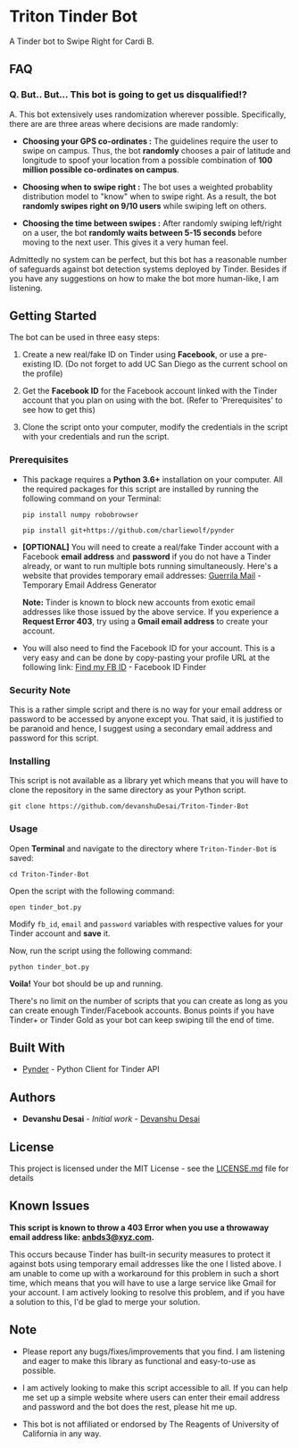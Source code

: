 # Triton Tinder Bot

A Tinder bot to Swipe Right for Cardi B.

## FAQ

### Q. But.. But... This bot is going to get us disqualified!?
A. This bot extensively uses randomization wherever possible. Specifically, there are are three areas where decisions are made randomly:

* **Choosing your GPS co-ordinates :** The guidelines require the user to swipe on campus. Thus, the bot **randomly** chooses a pair of latitude and longitude to spoof your location from a possible combination of **100 million possible co-ordinates on campus**.

* **Choosing when to swipe right :** The bot uses a weighted probablity distribution model to "know" when to swipe right. As a result, the bot **randomly swipes right on 9/10 users** while swiping left on others.

* **Choosing the time between swipes :** After randomly swiping left/right on a user, the bot **randomly waits between 5-15 seconds** before moving to the next user. This gives it a very human feel.

Admittedly no system can be perfect, but this bot has a reasonable number of safeguards against bot detection systems deployed by Tinder. Besides if you have any suggestions on how to make the bot more human-like, I am listening.


## Getting Started

The bot can be used in three easy steps:

1. Create a new real/fake ID on Tinder using **Facebook**, or use a pre-existing ID. (Do not forget to add UC San Diego as the current school on the profile)

2. Get the **Facebook ID** for the Facebook account linked with the Tinder account that you plan on using with the bot. (Refer to 'Prerequisites' to see how to get this)

3. Clone the script onto your computer, modify the credentials in the script with your credentials and run the script.


### Prerequisites

* This package requires a **Python 3.6+** installation on your computer. All the required packages for this script are installed by running the following command on your Terminal:

  ```
  pip install numpy robobrowser
  ```
  ```
  pip install git+https://github.com/charliewolf/pynder
  ```

* **[OPTIONAL]** You will need to create a real/fake Tinder account with a Facebook **email address** and **password** if you do not have a Tinder already, or want to run multiple bots running simultaneously. 
Here's a website that provides temporary email addresses:
  [Guerrila Mail](https://www.guerrillamail.com/) - Temporary Email Address Generator
  
  **Note:** Tinder is known to block new accounts from exotic email addresses like those issued by the above service. If you experience a **Request Error 403**, try using a **Gmail email address** to create your account. 


* You will also need to find the Facebook ID for your account. 
This is a very easy and can be done by copy-pasting your profile URL at the following link:
  [Find my FB ID](https://findmyfbid.com/) - Facebook ID Finder


### Security Note

This is a rather simple script and there is no way for your email address or password to be accessed by anyone except you. That said, it is justified to be paranoid and hence, I suggest using a secondary email address and password for this script.

### Installing

This script is not available as a library yet which means that you will have to clone the repository in the same directory as your Python script.

```
git clone https://github.com/devanshuDesai/Triton-Tinder-Bot
```

### Usage

Open **Terminal** and navigate to the directory where ```Triton-Tinder-Bot``` is saved:

```
cd Triton-Tinder-Bot
```

Open the script with the following command: 

```
open tinder_bot.py
```

Modify ```fb_id```, ```email``` and ```password``` variables with respective values for your Tinder account and **save** it. 

Now, run the script using the following command:

```
python tinder_bot.py
````
**Voila!** Your bot should be up and running.

There's no limit on the number of scripts that you can create as long as you can create enough Tinder/Facebook accounts. Bonus points if you have Tinder+ or Tinder Gold as your bot can keep swiping till the end of time.

## Built With

* [Pynder](https://github.com/charliewolf/pynder) - Python Client for Tinder API


## Authors

* **Devanshu Desai** - *Initial work* - [Devanshu Desai](https://github.com/devanshuDesai)

## License

This project is licensed under the MIT License - see the [LICENSE.md](LICENSE.md) file for details

## Known Issues

**This script is known to throw a 403 Error when you use a throwaway email address like: anbds3@xyz.com.**

This occurs because Tinder has built-in security measures to protect it against bots using temporary email addresses like the one I listed above. I am unable to come up with a workaround for this problem in such a short time, which means that you will have to use a large service like Gmail for your account. I am actively looking to resolve this problem, and if you have a solution to this, I'd be glad to merge your solution.

## Note

* Please report any bugs/fixes/improvements that you find. I am listening and eager to make this library as functional and easy-to-use as possible.

* I am actively looking to make this script accessible to all. If you can help me set up a simple website where users can enter their email address and password and the bot does the rest, please hit me up.

* This bot is not affiliated or endorsed by The Reagents of University of California in any way.

